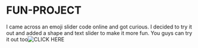 # FUN-PROJECT

I came across an emoji slider code online and got curious. I decided to try it out and added a shape and text slider to make it more fun. You guys can try it out too![CLICK HERE](https://sadiapikachu.github.io/FUN-PROJECT/)

